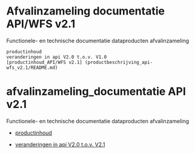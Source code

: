 # Afvalinzameling documentatie API/WFS v2.1


Functionele- en technische documentatie dataproducten afvalinzameling

    productinhoud
    veranderingen in api V2.0 t.o.v. V1.0
    [productinhoud_API/WFS v2.1] (productbeschrijving_api-wfs_v2.1/README.md)
# afvalinzameling_documentatie API v2.1

Functionele- en technische documentatie dataproducten afvalinzameling
- [productinhoud](productbeschrijving/README.md)

- [veranderingen in api V2.0 t.o.v. V2.1](api_veranderingen/api_veranderingen.md)
